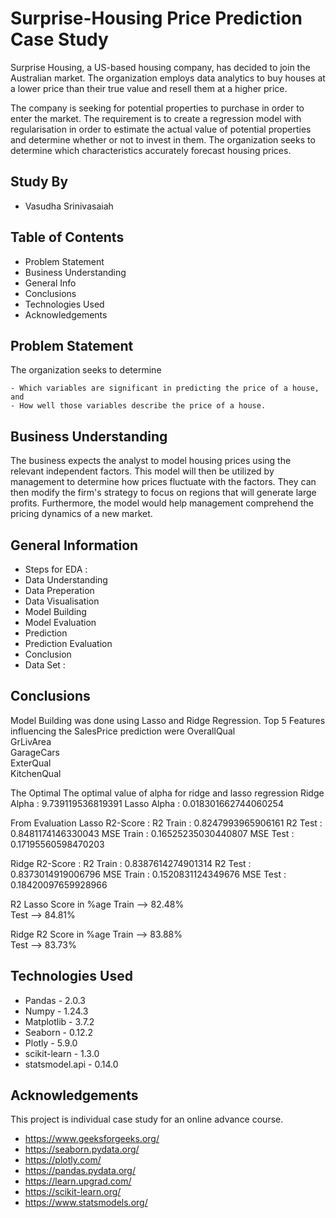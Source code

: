 # Surprise-Housing Price Prediction Case Study

Surprise Housing, a US-based housing company, has decided to join the Australian market. The organization employs data analytics to buy houses at a lower price than their true value and resell them at a higher price.

The company is seeking for potential properties to purchase in order to enter the market. The requirement is to create a regression model with regularisation in order to estimate the actual value of potential properties and determine whether or not to invest in them.
The organization seeks to determine which characteristics accurately forecast housing prices.



## Study By
- Vasudha Srinivasaiah

## Table of Contents
* Problem Statement
* Business Understanding
* General Info
* Conclusions
* Technologies Used
* Acknowledgements

<!-- You can include any other section that is pertinent to your problem -->
## Problem Statement

The organization seeks to determine

    - Which variables are significant in predicting the price of a house, and
    - How well those variables describe the price of a house.



## Business Understanding

The business expects the analyst to model housing prices using the relevant independent factors. This model will then be utilized by management to determine how prices fluctuate with the factors. They can then modify the firm's strategy to focus on regions that will generate large profits. Furthermore, the model would help management comprehend the pricing dynamics of a new market.

## General Information

- Steps for EDA :
- Data Understanding
- Data Preperation 
- Data Visualisation
- Model Building
- Model Evaluation
- Prediction
- Prediction Evaluation
- Conclusion
- Data Set :  

<!-- You don't have to answer all the questions - just the ones relevant to your project. -->

## Conclusions

Model Building was done using Lasso and Ridge Regression.
Top 5 Features influencing the SalesPrice prediction  were
OverallQual    
GrLivArea      
GarageCars     
ExterQual     
KitchenQual 

The Optimal The optimal value of alpha for ridge and lasso regression
Ridge Alpha : 9.739119536819391
Lasso Alpha : 0.018301662744060254

From Evaluation
Lasso R2-Score :
R2 Train  : 0.8247993965906161
R2 Test   : 0.8481174146330043
MSE Train : 0.16525235030440807
MSE Test  : 0.17195560598470203

Ridge R2-Score :
R2 Train  : 0.8387614274901314
R2 Test   : 0.8373014919006796
MSE Train : 0.1520831124349676
MSE Test  : 0.18420097659928966


R2 Lasso Score in %age 
Train --> 82.48%  
Test  --> 84.81%

Ridge R2 Score in %age
Train --> 83.88%  
Test  --> 83.73%


## Technologies Used

- Pandas - 2.0.3
- Numpy - 1.24.3
- Matplotlib - 3.7.2
- Seaborn - 0.12.2
- Plotly - 5.9.0
- scikit-learn - 1.3.0
- statsmodel.api - 0.14.0

<!-- As the libraries versions keep on changing, it is recommended to mention the version of library used in this project -->

## Acknowledgements

This project is individual case study for an online advance course.
- https://www.geeksforgeeks.org/
- https://seaborn.pydata.org/
- https://plotly.com/
- https://pandas.pydata.org/
- https://learn.upgrad.com/
- https://scikit-learn.org/
- https://www.statsmodels.org/



<!-- Optional -->
<!-- ## License -->
<!-- This project is open source and available under the [... License](). -->

<!-- You don't have to include all sections - just the one's relevant to your project -->
